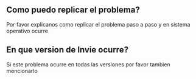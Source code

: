 ## Como puedo replicar el problema?
Por favor explicanos como replicar el problema paso a paso y en sistema operativo ocurre
## En que version de Invie ocurre?
Si este problema ocurre en todas las versiones por favor tambien mencionarlo
